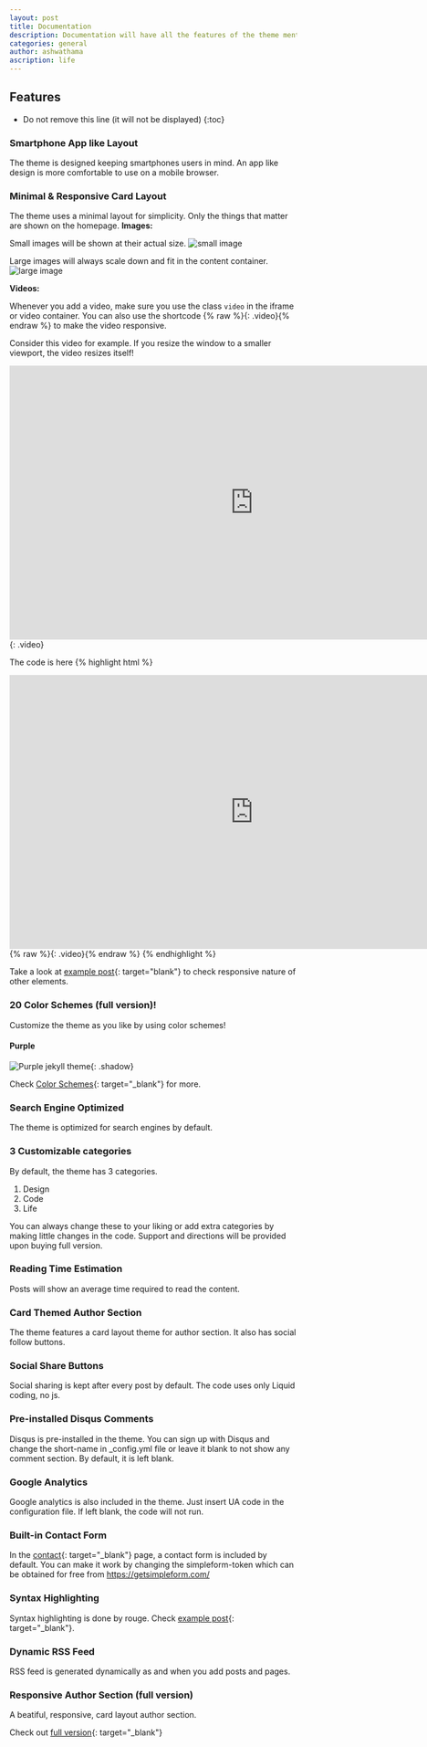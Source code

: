 ```yaml
---
layout: post
title: Documentation
description: Documentation will have all the features of the theme mentioned in sections. You can delete this after installation but it is good to keep it as unpublished so that only you can read it.
categories: general
author: ashwathama
ascription: life
---
```


## Features

* Do not remove this line (it will not be displayed) 
{:toc}

### Smartphone App like Layout
The theme is designed keeping smartphones users in mind. An app like design is more comfortable to use on a mobile browser.  

### Minimal & Responsive Card Layout
The theme uses a minimal layout for simplicity. Only the things that matter are shown on the homepage. 
**Images:**

Small images will be shown at their actual size.
![small image]({{site.baseurl}}/images/ashwathama-1.jpg)


Large images will always scale down and fit in the content container.
![large image]({{site.baseurl}}/images/lost-1.jpg)

**Videos:**

Whenever you add a video, make sure you use the class ``video`` in the iframe or video container. You can also use the shortcode {% raw %}{: .video}{% endraw %} to make the video responsive.

Consider this video for example. If you resize the window to a smaller viewport, the video resizes itself!

<iframe width="854" height="480" src="https://www.youtube.com/embed/YE7VzlLtp-4" frameborder="0" allowfullscreen></iframe>
{: .video}

The code is here
{% highlight html %}
<iframe width="854" height="480" src="https://www.youtube.com/embed/YE7VzlLtp-4" frameborder="0" allowfullscreen></iframe>
{% raw %}{: .video}{% endraw %}
{% endhighlight %}

Take a look at [example post]({{site.baseurl}}/example/){: target="blank"} to check responsive nature of other elements.

### 20 Color Schemes (full version)!
Customize the theme as you like by using color schemes!

#### Purple

![Purple jekyll theme]({{site.baseurl}}/images/Purple.png){: .shadow}

Check [Color Schemes]({{site.baseurl}}/color-schemes/){: target="_blank"} for more.


### Search Engine Optimized
The theme is optimized for search engines by default.

### 3 Customizable categories
By default, the theme has 3 categories.

1. Design
2. Code
3. Life

You can always change these to your liking or add extra categories by making little changes in the code. Support and directions will be provided upon buying full version.

### Reading Time Estimation
Posts will show an average time required to read the content. 


### Card Themed Author Section
The theme features a card layout theme for author section. It also has social follow buttons.

### Social Share Buttons
Social sharing is kept after every post by default. The code uses only Liquid coding, no js.

### Pre-installed Disqus Comments
Disqus is pre-installed in the theme. You can sign up with Disqus and change the short-name in _config.yml file or leave it blank to not show any comment section. By default, it is left blank.

### Google Analytics
Google analytics is also included in the theme. Just insert UA code in the configuration file. If left blank, the code will not run.

### Built-in Contact Form
In the [contact]({{site.baseurl}}/contact/){: target="_blank"} page, a contact form is included by default. You can make it work by changing the simpleform-token which can be obtained for free from https://getsimpleform.com/

### Syntax Highlighting
Syntax highlighting is done by rouge. Check [example post]({{site.baseurl}}/example/){: target="_blank"}.

### Dynamic RSS Feed
RSS feed is generated dynamically as and when you add posts and pages.

### Responsive Author Section (full version)
A beatiful, responsive, card layout author section.

Check out [full version]({{site.full-url}}){: target="_blank"}

<style>.shadow{
    box-shadow: 2px 2px 5px #aaa;
    border-radius: 0;
}</style>
